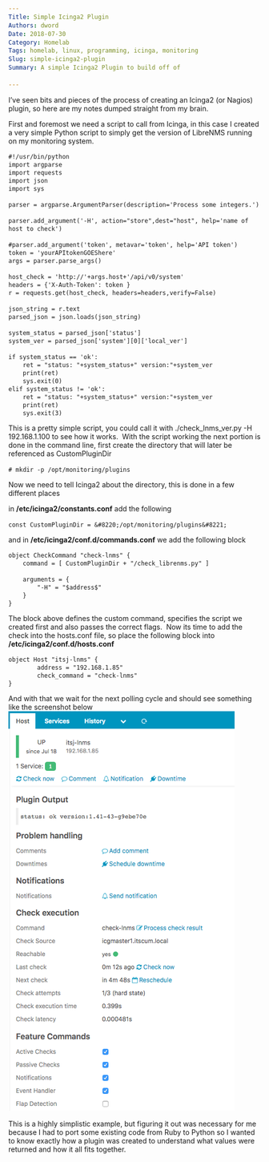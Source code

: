 ```yaml
---
Title: Simple Icinga2 Plugin
Authors: dword
Date: 2018-07-30
Category: Homelab
Tags: homelab, linux, programming, icinga, monitoring
Slug: simple-icinga2-plugin
Summary: A simple Icinga2 Plugin to build off of

---
```

I&#8217;ve seen bits and pieces of the process of creating an Icinga2 (or Nagios) plugin, so here are my notes dumped straight from my brain.

First and foremost we need a script to call from Icinga, in this case I created a very simple Python script to simply get the version of LibreNMS running on my monitoring system.

```
#!/usr/bin/python
import argparse
import requests
import json
import sys

parser = argparse.ArgumentParser(description='Process some integers.')

parser.add_argument('-H', action="store",dest="host", help='name of host to check')

#parser.add_argument('token', metavar='token', help='API token')
token = 'yourAPItokenGOEShere'
args = parser.parse_args()

host_check = 'http://'+args.host+'/api/v0/system'
headers = {'X-Auth-Token': token }
r = requests.get(host_check, headers=headers,verify=False)

json_string = r.text
parsed_json = json.loads(json_string)

system_status = parsed_json['status']
system_ver = parsed_json['system'][0]['local_ver']

if system_status == 'ok':
	ret = "status: "+system_status+" version:"+system_ver
	print(ret)
	sys.exit(0)
elif system_status != 'ok':
	ret = "status: "+system_status+" version:"+system_ver
	print(ret)
	sys.exit(3)
```

This is a pretty simple script, you could call it with ./check\_lnms\_ver.py -H 192.168.1.100 to see how it works.  With the script working the next portion is done in the command line, first create the directory that will later be referenced as CustomPluginDir

`# mkdir -p /opt/monitoring/plugins`

Now we need to tell Icinga2 about the directory, this is done in a few different places

in **/etc/icinga2/constants.conf** add the following

`const CustomPluginDir = &#8220;/opt/monitoring/plugins&#8221;`

and in **/etc/icinga2/conf.d/commands.conf** we add the following block

```
object CheckCommand "check-lnms" {
    command = [ CustomPluginDir + "/check_librenms.py" ]

    arguments = {
        "-H" = "$address$"
    }
}
```

The block above defines the custom command, specifies the script we created first and also passes the correct flags.  Now its time to add the check into the hosts.conf file, so place the following block into **/etc/icinga2/conf.d/hosts.conf**

```
object Host "itsj-lnms" {
        address = "192.168.1.85"
        check_command = "check-lnms"
}
```

And with that we wait for the next polling cycle and should see something like the screenshot below
[![screenshot](images/Greenshot-2018-07-30-14.18.48.png)](images/Greenshot-2018-07-30-14.18.48.png)

This is a highly simplistic example, but figuring it out was necessary for me because I had to port some existing code from Ruby to Python so I wanted to know exactly how a plugin was created to understand what values were returned and how it all fits together.

